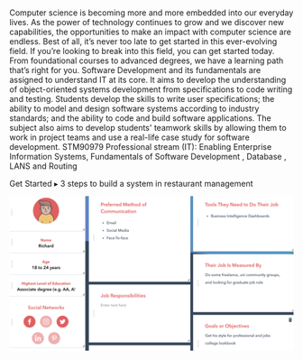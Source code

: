 ###   
Computer science is becoming more and more embedded into our everyday lives. As the power of technology continues to grow and we discover new capabilities, the opportunities to make an impact with computer science are endless. Best of all, it’s never too late to get started in this ever-evolving field. If you’re looking to break into this field, you can get started today. From foundational courses to advanced degrees, we have a learning path that’s right for you.
Software Development and its fundamentals are assigned to understand IT at its core. It aims to develop the understanding of object-oriented systems development from specifications to code writing and testing. Students develop the skills to write user specifications; the ability to model and design software systems according to industry standards; and the ability to code and build software applications. The subject also aims to develop students' teamwork skills by allowing them to work in project teams and use a real-life case study for software development.
STM90979 Professional stream (IT): Enabling Enterprise Information Systems, Fundamentals of Software Development	 	 	, Database	 , LANS and Routing	 	 

Get Started ▸ 3 steps to build a system in restaurant management 

![Image of example](https://github.com/noviaayup/Projects/blob/master/JAVA/Screen%20Shot%202020-07-28%20at%204.30.01%20pm.png?raw=true)

